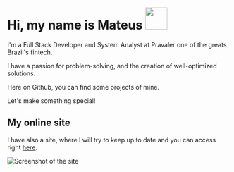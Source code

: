 # Hi, my name is Mateus <img src="https://im7.ezgif.com/tmp/ezgif-7-207d93fd75cc.gif" width="50px">

I'm a Full Stack Developer and System Analyst at Pravaler one of the greats Brazil's fintech.

I have a passion for problem-solving, and the creation of well-optimized solutions.

Here on Github, you can find some projects of mine.

Let's make something special!

## My online site

I have also a site, where I will try to keep up to date and you can access right [here](https://mateus.art.br/).

![Screenshot of the site](https://raw.githubusercontent.com/iammateus/iammateus/readme/assets/img/screenshot.png)
